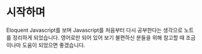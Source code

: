 # 시작하며

Eloquent Javascript를 보며 Javascript를 처음부터 다시 공부한다는 생각으로 노트를 정리하게 되었습니다. 영어로만 되어 있어 보기 불편하신 분들을 위해 참고할 때 조금이나마 도움이 되었으면 좋겠습니다.



